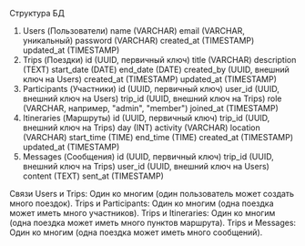 Структура БД
1. Users (Пользователи)
  name (VARCHAR)
  email (VARCHAR, уникальный)
  password (VARCHAR)
  created_at (TIMESTAMP)
  updated_at (TIMESTAMP)
2. Trips (Поездки)
  id (UUID, первичный ключ)
  title (VARCHAR)
  description (TEXT)
  start_date (DATE)
  end_date (DATE)
  created_by (UUID, внешний ключ на Users)
  created_at (TIMESTAMP)
  updated_at (TIMESTAMP)
3. Participants (Участники)
  id (UUID, первичный ключ)
  user_id (UUID, внешний ключ на Users)
  trip_id (UUID, внешний ключ на Trips)
  role (VARCHAR, например, "admin", "member")
  joined_at (TIMESTAMP)
4. Itineraries (Маршруты)
  id (UUID, первичный ключ)
  trip_id (UUID, внешний ключ на Trips)
  day (INT)
  activity (VARCHAR)
  location (VARCHAR)
  start_time (TIME)
  end_time (TIME)
  created_at (TIMESTAMP)
  updated_at (TIMESTAMP)
5. Messages (Сообщения)
  id (UUID, первичный ключ)
  trip_id (UUID, внешний ключ на Trips)
  user_id (UUID, внешний ключ на Users)
  content (TEXT)
  sent_at (TIMESTAMP)

Связи
Users и Trips: Один ко многим (один пользователь может создать много поездок).
Trips и Participants: Один ко многим (одна поездка может иметь много участников).
Trips и Itineraries: Один ко многим (одна поездка может иметь много пунктов маршрута).
Trips и Messages: Один ко многим (одна поездка может иметь много сообщений).
